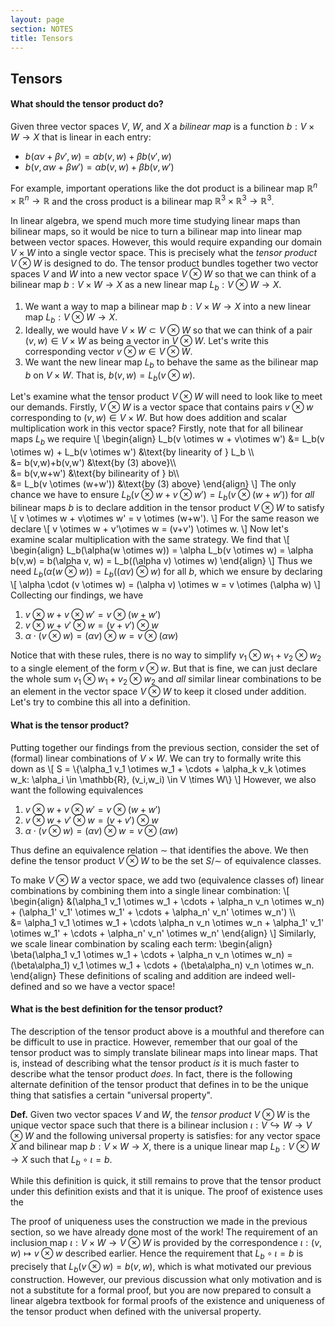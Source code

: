 ```yaml
---
layout: page
section: NOTES
title: Tensors
---
```

## Tensors

<!-- Given vector spaces $V$, $W$, and $X$ we can consider the set $L(V,W;X)$ of *all* bilinear maps $V \times W \to X$. In fact, because a bilinear map $T$ is a function, we can scale it by a real number $\alpha$ to get a new bilinear map $\alpha T$ by the simple rule
\\[
    (\alpha T)(v,w) = \alpha \cdot T(v,w).
\\]
Similarly, we can add two different bilinear maps $T$ and $T'$ together to get a new bilinear map $T+T'$ defined by the rule
\\[
    (T+T')(v,w) = T(v,w) + T'(v,w).
\\]
Because we can nicely scale and add elements of the set of bilinear maps $L(V,W;X)$, we can think of $L(V,W;X)$ as a vector space, which is very useful! -->

#### What should the tensor product do?
Given three vector spaces $V$, $W$, and $X$ a *bilinear map* is a function $b: V \times W \to X$ that is linear in each entry:
* $b(\alpha v + \beta v', w) = \alpha b(v, w) + \beta b(v', w)$
* $b(v, \alpha w + \beta w') = \alpha b(v, w) + \beta b(v, w')$

For example, important operations like the dot product is a bilinear map $\mathbb{R}^n \times \mathbb{R}^n \to \mathbb{R}$ and the cross product is a bilinear map $\mathbb{R}^3 \times \mathbb{R}^3 \to \mathbb{R}^3$.

In linear algebra, we spend much more time studying linear maps than bilinear maps, so it would be nice to turn a bilinear map into linear map between vector spaces. However, this would require expanding our domain $V \times W$ into a single vector space. This is precisely what the *tensor product* $V \otimes W$ is designed to do. The tensor product bundles together two vector spaces $V$ and $W$ into a new vector space $V \otimes W$ so that we can think of a bilinear map $b: V \times W \to X$ as a new linear map $L_b: V \otimes W \to X$. 
1. We want a way to map a bilinear map $b: V \times W \to X$ into a new linear map $L_b: V \otimes W \to X$.
2. Ideally, we would have $V \times W \subset V \otimes W$ so that we can think of a pair $(v,w) \in V \times W$ as being a vector in $V \otimes W$. Let's write this corresponding vector $v \otimes w \in V \otimes W$.
3. We want the new linear map $L_b$ to behave the same as the bilinear map $b$ on $V \times W$. That is, $b(v,w) = L_b(v\otimes w)$.

Let's examine what the tensor product $V \otimes W$ will need to look like to meet our demands. Firstly, $V \otimes W$ is a vector space that contains pairs $v \otimes w$ corresponding to $(v,w) \in V \times W$. But how does addition and scalar multiplication work in this vector space? Firstly, note that for all bilinear maps $L_b$ we require
\\[
\begin{align}
    L_b(v \otimes w + v\otimes w') &= L_b(v \otimes w) + L_b(v \otimes w') &\text{by linearity of } L_b \\\\\
    &= b(v,w)+b(v,w') &\text{by (3) above}\\\\\
    &= b(v,w+w') &\text{by bilinearity of } b\\\\\
    &= L_b(v \otimes (w+w')) &\text{by (3) above}
\end{align}
\\]
The only chance we have to ensure $L_b(v \otimes w + v\otimes w') = L_b(v \otimes (w+w'))$ for *all* bilinear maps $b$ is to declare addition in the tensor product $V \otimes W$ to satisfy
\\[
    v \otimes w + v\otimes w' = v \otimes (w+w').
\\]
For the same reason we declare
\\[
    v \otimes w + v'\otimes w = (v+v') \otimes w.
\\]
Now let's examine scalar multiplication with the same strategy. We find that
\\[
\begin{align}
    L_b(\alpha(w \otimes w)) = \alpha L_b(v \otimes w) = \alpha b(v,w) = b(\alpha v, w) = L_b((\alpha v) \otimes w)
\end{align}
\\]
Thus we need $L_b(\alpha(w \otimes w)) = L_b((\alpha v) \otimes w)$ for all $b$, which we ensure by declaring
\\[
    \alpha \cdot (v \otimes w) = (\alpha v) \otimes w = v \otimes (\alpha w)
\\]
Collecting our findings, we have
1. $v \otimes w + v\otimes w' = v \otimes (w+w')$
1. $v \otimes w + v'\otimes w = (v+v') \otimes w$
1. $\alpha \cdot (v \otimes w) = (\alpha v) \otimes w = v \otimes (\alpha w)$

Notice that with these rules, there is no way to simplify $v_1 \otimes w_1 + v_2 \otimes w_2$ to a single element of the form $v \otimes w$. But that is fine, we can just declare the whole sum $v_1 \otimes w_1 + v_2 \otimes w_2$ and *all* similar linear combinations to be an element in the vector space $V \otimes W$ to keep it closed under addition. Let's try to combine this all into a definition.

#### What is the tensor product?
Putting together our findings from the previous section, consider the set of (formal) linear combinations of $V \times W$. We can try to formally write this down as
\\[
   S = \\{\alpha_1 v_1 \otimes w_1 + \cdots + \alpha_k v_k \otimes w_k: \alpha_i \in \mathbb{R}, (v_i,w_i) \in V \times W\\}
\\]
However, we also want the following equivalences
1. $v \otimes w + v\otimes w' = v \otimes (w+w')$
1. $v \otimes w + v'\otimes w = (v+v') \otimes w$
1. $\alpha \cdot (v \otimes w) = (\alpha v) \otimes w = v \otimes (\alpha w)$

Thus define an equivalence relation $\sim$ that identifies the above. We then define the tensor product $V \otimes W$ to be the set $S/\sim$ of equivalence classes.

To make $V \otimes W$ a vector space, we add two (equivalence classes of) linear combinations by combining them into a single linear combination:
\\[
    \begin{align}
    &(\alpha_1 v_1 \otimes w_1 + \cdots + \alpha_n v_n \otimes w_n) + (\alpha_1' v_1' \otimes w_1' + \cdots + \alpha_n' v_n' \otimes w_n') \\\\\
    &= \alpha_1 v_1 \otimes w_1 + \cdots \alpha_n v_n \otimes w_n + \alpha_1' v_1' \otimes w_1' + \cdots + \alpha_n' v_n' \otimes w_n'
    \end{align}
\\]
Similarly, we scale linear combination by scaling each term:
\begin{align}
    \beta(\alpha_1 v_1 \otimes w_1 + \cdots + \alpha_n v_n \otimes w_n) = (\beta\alpha_1) v_1 \otimes w_1 + \cdots + (\beta\alpha_n) v_n \otimes w_n.
\end{align}
These definitions of scaling and addition are indeed well-defined and so we have a vector space!
 <!-- However, we have only motivated the definition up until this point, so we should check that this indeed works. -->

<!-- #### Does the tensor product do what it should do?
Given two vector spaces $V$ and $W$, let us recap what the tensor product vector space $V \otimes W$ should do.
1. We want an inclusion $V \times W \hookrightarrow V \otimes W$ where the vector corresponding to $(v,w)$ is denoted $v \otimes w$.
1. For each bilinear map $b: V \times W \to X$, there should exist a unique linear map $L_b: V \otimes W \to X$ such that $L_b(v \otimes w) = b(v,w)$. -->

#### What is the best definition for the tensor product?
The description of the tensor product above is a mouthful and therefore can be difficult to use in practice. However, remember that our goal of the tensor product was to simply translate bilinear maps into linear maps. That is, instead of describing what the tensor product *is* it is much faster to describe what the tensor product *does*. In fact, there is the following alternate definition of the tensor product that defines in to be the unique thing that satisfies a certain "universal property".

**Def.** Given two vector spaces $V$ and $W$, the *tensor product* $V \otimes W$ is the unique vector space such that there is a bilinear inclusion $\iota: V \hookrightarrow W \to V \otimes W$ and the following universal property is satisfies: for any vector space $X$ and bilinear map $b: V \times W \to X$, there is a unique linear map $L_b: V \otimes W \to X$ such that $L_b \circ \iota = b$.

While this definition is quick, it still remains to prove that the tensor product under this definition exists and that it is unique. The proof of existence uses the 


The proof of uniqueness uses the construction we made in the previous section, so we have already done most of the work! The requirement of an inclusion map $\iota: V \times W \to V \otimes W$ is provided by the correspondence $\iota: (v,w) \mapsto v \otimes w$ described earlier. Hence the requirement that $L_b \circ \iota = b$ is precisely that $L_b(v \otimes w) = b(v,w)$, which is what motivated our previous construction. However, our previous discussion what only motivation and is not a substitute for a formal proof, but you are now prepared to consult a linear algebra textbook for formal proofs of the existence and uniqueness of the tensor product when defined with the universal property.
